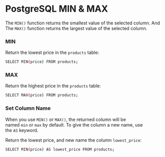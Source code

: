 # PostgreSQL MIN & MAX

The `MIN()` function returns the smallest value of the selected column. And The `MAX()` function returns the largest value of the selected column.

### MIN

Return the lowest price in the `products` table:

```bash
SELECT MIN(price) FROM products;
```

### MAX

Return the highest price in the `products` table:

```bash
SELECT MAX(price) FROM products;
```

### Set Column Name

When you use `MIN()` or `MAX()`, the returned column will be named `min` or `max` by default. To give the column a new name, use the `AS` keyword.

Return the lowest price, and new name the column `lowest_price`:

```bash
SELECT MIN(price) AS lowest_price FROM products;
```